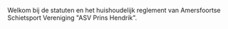 Welkom bij de statuten en het huishoudelijk reglement van Amersfoortse Schietsport Vereniging "ASV Prins Hendrik".
